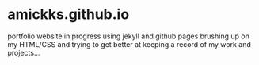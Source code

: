 # amickks.github.io
portfolio website in progress using jekyll and github pages
brushing up on my HTML/CSS and trying to get better at keeping a record of my work and projects...

